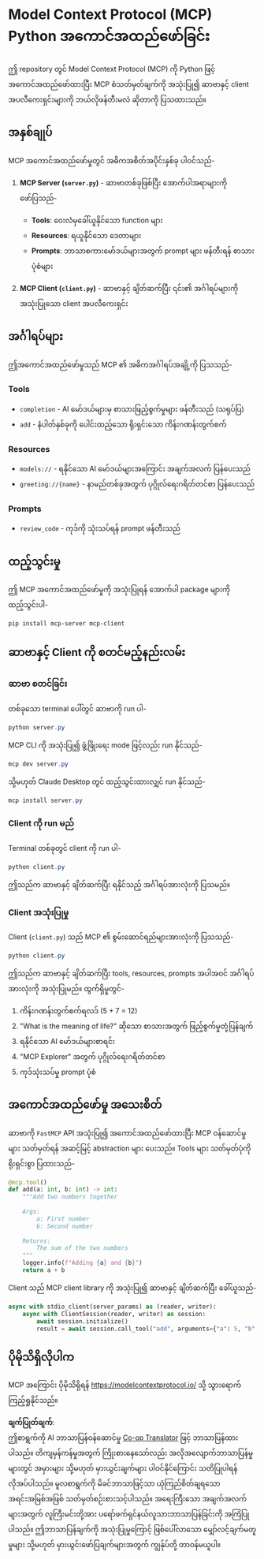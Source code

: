 <!--
CO_OP_TRANSLATOR_METADATA:
{
  "original_hash": "706b9b075dc484b73a053e6e9c709b4b",
  "translation_date": "2025-06-17T17:05:42+00:00",
  "source_file": "04-PracticalImplementation/samples/python/README.md",
  "language_code": "my"
}
-->
# Model Context Protocol (MCP) Python အကောင်အထည်ဖော်ခြင်း

ဤ repository တွင် Model Context Protocol (MCP) ကို Python ဖြင့် အကောင်အထည်ဖော်ထားပြီး MCP စံသတ်မှတ်ချက်ကို အသုံးပြု၍ ဆာဗာနှင့် client အပလီကေးရှင်းများကို ဘယ်လိုဖန်တီးမလဲ ဆိုတာကို ပြသထားသည်။

## အနှစ်ချုပ်

MCP အကောင်အထည်ဖော်မှုတွင် အဓိကအစိတ်အပိုင်းနှစ်ခု ပါဝင်သည်-

1. **MCP Server (`server.py`)** - ဆာဗာတစ်ခုဖြစ်ပြီး အောက်ပါအရာများကို ဖော်ပြသည်-
   - **Tools**: ဝေးလံမှခေါ်ယူနိုင်သော function များ
   - **Resources**: ရယူနိုင်သော ဒေတာများ
   - **Prompts**: ဘာသာစကားမော်ဒယ်များအတွက် prompt များ ဖန်တီးရန် စာသားပုံစံများ

2. **MCP Client (`client.py`)** - ဆာဗာနှင့် ချိတ်ဆက်ပြီး ၎င်း၏ အင်္ဂါရပ်များကို အသုံးပြုသော client အပလီကေးရှင်း

## အင်္ဂါရပ်များ

ဤအကောင်အထည်ဖော်မှုသည် MCP ၏ အဓိကအင်္ဂါရပ်အချို့ကို ပြသသည်-

### Tools
- `completion` - AI မော်ဒယ်များမှ စာသားဖြည့်စွက်မှုများ ဖန်တီးသည် (သရုပ်ပြ)
- `add` - နံပါတ်နှစ်ခုကို ပေါင်းထည့်သော ရိုးရှင်းသော ကိန်းဂဏန်းတွက်စက်

### Resources
- `models://` - ရနိုင်သော AI မော်ဒယ်များအကြောင်း အချက်အလက် ပြန်ပေးသည်
- `greeting://{name}` - နာမည်တစ်ခုအတွက် ပုဂ္ဂိုလ်ရေးဂရိတ်တင်စာ ပြန်ပေးသည်

### Prompts
- `review_code` - ကုဒ်ကို သုံးသပ်ရန် prompt ဖန်တီးသည်

## ထည့်သွင်းမှု

ဤ MCP အကောင်အထည်ဖော်မှုကို အသုံးပြုရန် အောက်ပါ package များကို ထည့်သွင်းပါ-

```powershell
pip install mcp-server mcp-client
```

## ဆာဗာနှင့် Client ကို စတင်မည့်နည်းလမ်း

### ဆာဗာ စတင်ခြင်း

တစ်ခုသော terminal ပေါ်တွင် ဆာဗာကို run ပါ-

```powershell
python server.py
```

MCP CLI ကို အသုံးပြု၍ ဖွံ့ဖြိုးရေး mode ဖြင့်လည်း run နိုင်သည်-

```powershell
mcp dev server.py
```

သို့မဟုတ် Claude Desktop တွင် ထည့်သွင်းထားလျှင် run နိုင်သည်-

```powershell
mcp install server.py
```

### Client ကို run မည်

Terminal တစ်ခုတွင် client ကို run ပါ-

```powershell
python client.py
```

ဤသည်က ဆာဗာနှင့် ချိတ်ဆက်ပြီး ရနိုင်သည့် အင်္ဂါရပ်အားလုံးကို ပြသမည်။

### Client အသုံးပြုမှု

Client (`client.py`) သည် MCP ၏ စွမ်းဆောင်ရည်များအားလုံးကို ပြသသည်-

```powershell
python client.py
```

ဤသည်က ဆာဗာနှင့် ချိတ်ဆက်ပြီး tools, resources, prompts အပါအဝင် အင်္ဂါရပ်အားလုံးကို အသုံးပြုမည်။ ထွက်ရှိမှုတွင်-

1. ကိန်းဂဏန်းတွက်စက်ရလဒ် (5 + 7 = 12)
2. "What is the meaning of life?" ဆိုသော စာသားအတွက် ဖြည့်စွက်မှုတုံ့ပြန်ချက်
3. ရနိုင်သော AI မော်ဒယ်များစာရင်း
4. "MCP Explorer" အတွက် ပုဂ္ဂိုလ်ရေးဂရိတ်တင်စာ
5. ကုဒ်သုံးသပ်မှု prompt ပုံစံ

## အကောင်အထည်ဖော်မှု အသေးစိတ်

ဆာဗာကို `FastMCP` API အသုံးပြု၍ အကောင်အထည်ဖော်ထားပြီး MCP ဝန်ဆောင်မှုများ သတ်မှတ်ရန် အဆင့်မြင့် abstraction များ ပေးသည်။ Tools များ သတ်မှတ်ပုံကို ရိုးရှင်းစွာ ပြထားသည်-

```python
@mcp.tool()
def add(a: int, b: int) -> int:
    """Add two numbers together
    
    Args:
        a: First number
        b: Second number
    
    Returns:
        The sum of the two numbers
    """
    logger.info(f"Adding {a} and {b}")
    return a + b
```

Client သည် MCP client library ကို အသုံးပြု၍ ဆာဗာနှင့် ချိတ်ဆက်ပြီး ခေါ်ယူသည်-

```python
async with stdio_client(server_params) as (reader, writer):
    async with ClientSession(reader, writer) as session:
        await session.initialize()
        result = await session.call_tool("add", arguments={"a": 5, "b": 7})
```

## ပိုမိုသိရှိလိုပါက

MCP အကြောင်း ပိုမိုသိရှိရန် https://modelcontextprotocol.io/ သို့ သွားရောက်ကြည့်ရှုနိုင်သည်။

**ချက်ပြုတ်ချက်**:  
ဤစာရွက်ကို AI ဘာသာပြန်ဝန်ဆောင်မှု [Co-op Translator](https://github.com/Azure/co-op-translator) ဖြင့် ဘာသာပြန်ထားပါသည်။ တိကျမှန်ကန်မှုအတွက် ကြိုးစားနေသော်လည်း အလိုအလျောက်ဘာသာပြန်မှုများတွင် အမှားများ သို့မဟုတ် မှားယွင်းချက်များ ပါဝင်နိုင်ကြောင်း သတိပြုပါရန် လိုအပ်ပါသည်။ မူလစာရွက်ကို မိခင်ဘာသာဖြင့်သာ ယုံကြည်စိတ်ချရသော အရင်းအမြစ်အဖြစ် သတ်မှတ်စဉ်းစားသင့်ပါသည်။ အရေးကြီးသော အချက်အလက်များအတွက် လူကြီးမင်းတို့အား ပရော်ဖက်ရှင်နယ်လူသားဘာသာပြန်ခြင်းကို အကြံပြုပါသည်။ ဤဘာသာပြန်ချက်ကို အသုံးပြုမှုကြောင့် ဖြစ်ပေါ်လာသော မျှော်လင့်ချက်မတူမှုများ သို့မဟုတ် မှားယွင်းဖော်ပြချက်များအတွက် ကျွန်ုပ်တို့ တာဝန်မယူပါ။